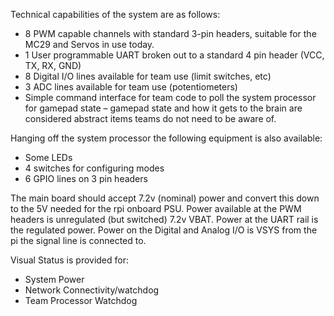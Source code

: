 Technical capabilities of the system are as follows:

- 8 PWM capable channels with standard 3-pin headers, suitable for the MC29 and
  Servos in use today.
- 1 User programmable UART broken out to a standard 4 pin header (VCC, TX, RX,
  GND)
- 8 Digital I/O lines available for team use (limit switches, etc)
- 3 ADC lines available for team use (potentiometers)
- Simple command interface for team code to poll the system processor for
  gamepad state – gamepad state and how it gets to the brain are considered
  abstract items teams do not need to be aware of.

Hanging off the system processor the following equipment is also available:

- Some LEDs
- 4 switches for configuring modes
- 6 GPIO lines on 3 pin headers

The main board should accept 7.2v (nominal) power and convert this down to the
5V needed for the rpi onboard PSU. Power available at the PWM headers is
unregulated (but switched) 7.2v VBAT. Power at the UART rail is the regulated
power. Power on the Digital and Analog I/O is VSYS from the pi the signal line
is connected to.

Visual Status is provided for:

- System Power
- Network Connectivity/watchdog
- Team Processor Watchdog
